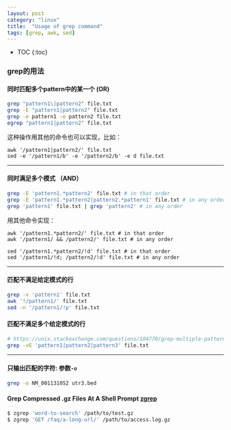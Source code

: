 ```yaml
---
layout: post
category: "linux"
title:  "Usage of grep command"
tags: [grep, awk, sed]
---
```


- TOC
{:toc}

### grep的用法

#### 同时匹配多个pattern中的某一个 (OR)

```bash
grep "pattern1\|pattern2" file.txt
grep -E "pattern1|pattern2" file.txt
grep -e pattern1 -e pattern2 file.txt
egrep "pattern1|pattern2" file.txt
```

这种操作用其他的命令也可以实现，比如：

```
awk '/pattern1|pattern2/' file.txt
sed -e '/pattern1/b' -e '/pattern2/b' -e d file.txt
```

-----------------------------------

#### 同时满足多个模式 （AND）

```bash
grep -E 'pattern1.*pattern2' file.txt # in that order
grep -E 'pattern1.*pattern2|pattern2.*pattern1' file.txt # in any order
grep 'pattern1' file.txt | grep 'pattern2' # in any order
```

用其他命令实现：

```
awk '/pattern1.*pattern2/' file.txt # in that order
awk '/pattern1/ && /pattern2/' file.txt # in any order

sed '/pattern1.*pattern2/!d' file.txt # in that order
sed '/pattern1/!d; /pattern2/!d' file.txt # in any order
```

-----------------------------------

#### 匹配不满足给定模式的行

```bash
grep -v 'pattern1' file.txt
awk '!/pattern1/' file.txt
sed -n '/pattern1/!p' file.txt
```

#### 匹配不满足多个给定模式的行

```bash
# https://unix.stackexchange.com/questions/104770/grep-multiple-pattern-negative-match
grep -vE 'pattern1|pattern2|pattern3' file.txt
```

-----------------------------------

#### 只输出匹配的字符: 参数`-o`

```bash
grep -o NM_001131052 utr3.bed
```

#### Grep Compressed .gz Files At A Shell Prompt [zgrep](https://www.cyberciti.biz/faq/unix-linux-grepping-compressed-files/)

```bash
$ zgrep 'word-to-search' /path/to/test.gz
$ zgrep 'GET /faq/a-long-url/' /path/to/access.log.gz
```